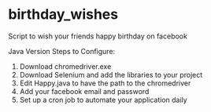 # birthday_wishes
Script to wish your friends happy birthday on facebook

Java Version
Steps to Configure:
1) Download chromedriver.exe
2) Download Selenium and add the libraries to your project
3) Edit Happy.java to have the path to the chromedriver
4) Add your facebook email and password
5) Set up a cron job to automate your application daily